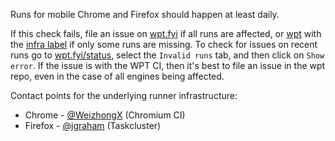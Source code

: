 Runs for mobile Chrome and Firefox should happen at least daily.

If this check fails, file an issue on [wpt.fyi](https://github.com/web-platform-tests/wpt.fyi) if all runs are affected, or [wpt](https://github.com/web-platform-tests/wpt) with the [infra label](https://github.com/web-platform-tests/wpt/labels/infra) if only some runs are missing. To check for issues on recent runs go to [wpt.fyi/status](https://wpt.fyi/status), select the `Invalid runs` tab, and then click on `Show error`. If the issue is with the WPT CI, then it's best to file an issue in the wpt repo, even in the case of all engines being affected.

Contact points for the underlying runner infrastructure:
* Chrome - [@WeizhongX](https://github.com/WeizhongX) (Chromium CI)
* Firefox - [@jgraham](http://github.com/jgraham) (Taskcluster)
